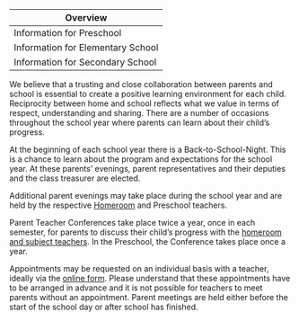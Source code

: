 | Overview |
| --- |
| Information for Preschool | yes |
| Information for Elementary School | yes |
| Information for Secondary School | yes |

We believe that a trusting and close collaboration between parents and school is essential to create a positive learning environment for each child. Reciprocity between home and school reflects what we value in terms of respect, understanding and sharing. There are a number of occasions throughout the school year where parents can learn about their child’s progress.

At the beginning of each school year there is a Back-to-School-Night. This is a chance to learn about the program and expectations for the school year. At these parents’ evenings, parent representatives and their deputies and the class treasurer are elected.

Additional parent evenings may take place during the school year and are held by the respective [Homeroom](/en/Homeroom_Teacher_and_Subject_Teacher "Homeroom Teacher and Subject Teacher") and Preschool teachers.

Parent Teacher Conferences take place twice a year, once in each semester, for parents to discuss their child’s progress with the [homeroom and subject teachers](/en/Homeroom_Teacher_and_Subject_Teacher "Homeroom Teacher and Subject Teacher"). In the Preschool, the Conference takes place once a year.

Appointments may be requested on an individual basis with a teacher, ideally vịa the [online form](https://www.accadis-isb.eu/isb-anfragen-inquiries). Please understand that these appointments have to be arranged in advance and it is not possible for teachers to meet parents without an appointment. Parent meetings are held either before the start of the school day or after school has finished.